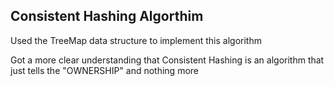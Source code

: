 ## Consistent Hashing Algorthim

<p>Used the TreeMap data structure to implement this algorithm</p>
<p>Got a more clear understanding that Consistent Hashing is an algorithm that just tells the "OWNERSHIP" and nothing more</p>
